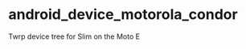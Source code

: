android_device_motorola_condor
==============================

Twrp device tree for Slim on the Moto E
